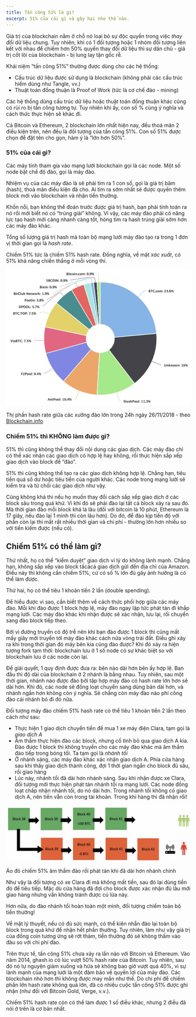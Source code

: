 ```yaml
---
title: Tấn công 51% là gì?
excerpt: 51% của cái gì và gây hại như thế nào.
---
```


Giá trị của blockchain nằm ở chỗ nó loại bỏ sự độc quyền trong việc _thay đổi_ dữ liệu chung. Tuy nhiên, khi có 1 đối tượng hoặc 1 nhóm đối tượng liên kết với nhau để chiếm hơn 50% quyền thay đổi dữ liệu thì sự dân chủ - giá trị cốt lõi của blockchain - bị lung lay tận gốc rễ.

Khái niệm “tấn công 51%” thường được dùng cho các hệ thống:
- Cấu trúc dữ liệu được sử dụng là blockchain (không phải các cấu trúc hiếm dùng như Tangle, vv.)
- Thuật toán đồng thuận là Proof of Work (tức là cơ chế đào - mining)

Các hệ thống dùng cấu trúc dữ liệu hoặc thuật toán đồng thuận khác cũng có rủi ro bị tấn công tương tự. Tuy nhiên khi ấy, con số % cùng ý nghĩa và cách thức thực hiện sẽ khác đi.

Cả Bitcoin và Ethereum, 2 blockchain lớn nhất hiện nay, đều thoả mãn 2 điều kiện trên, nên đều là đối tượng của tấn công 51%. Con số 51% được chọn để đặt tên cho gọn, hàm ý là “lớn hơn 50%”.

### 51% của cái gì?

Các máy tính tham gia vào mạng lưới blockchain gọi là các node. Một số node bật chế độ đào, gọi là máy đào.

Nhiệm vụ của các máy đào là sẽ phải tìm ra 1 con số, gọi là giá trị băm (hash), thoả mãn điều kiện đã cho. Ai tìm ra sớm nhất sẽ được quyền thêm block mới vào blockchain và nhận tiền thưởng.

Khốn nỗi, bạn không thể đoán trước được giá trị hash, bạn phải tính toán ra nó rồi mới biết nó có “trúng giải” không. Vì vậy, các máy đào phải có năng lực tạo hash mới càng nhanh càng tốt, hòng tìm ra hash trúng giải sớm hơn các máy đào khác.

Tổng số lượng giá trị hash mà toàn bộ mạng lưới máy đào tạo ra trong 1 đơn vị thời gian gọi là _hash rate_.

Chiếm 51% tức là chiếm 51% hash rate. Đồng nghĩa, về mặt _xác xuất_, có 51% khả năng chiến thắng ở mỗi vòng thi.

<div class="media">
  <img src="/assets/img/hashrate.jpg">
  <p class="caption">Thị phần hash rate giữa các xưởng đào lớn trong 24h ngày 26/11/2018 - theo <a href="https://www.blockchain.com/en/pools" target="_blank">Blockchain.info</a></p>
</div>

### Chiếm 51% thì KHÔNG làm được gì?

51% thì cũng không thể thay đổi nội dung các giao dịch. Các máy đào chỉ có thể xác nhận các giao dịch có hợp lệ hay không, rồi thực hiện sắp xếp giao dịch vào block để “đào”.

51% thì cũng không thể tạo ra các giao dịch không hợp lệ. Chẳng hạn, tiêu tiền quá số dư hoặc tiêu tiền của người khác. Các node trong mạng lưới sẽ kiểm tra và từ chối các giao dịch như vậy.

Cũng không khả thi nếu họ muốn thay đổi cách sắp xếp giao dịch ở các block sâu trong quá khứ. Vì khi đó sẽ phải đào lại tất cả block xảy ra sau đó. Mà thời gian đào mỗi block khá là lâu (đối với bitcoin là 10 phút, Ethereum là 17 giây, nếu đào lại 1 mình thì còn lâu hơn). Do đó, để đào kịp tiến độ với phần còn lại thì mất rất nhiều thời gian và chi phí - thường lớn hơn nhiều so với tiền kiếm được (nếu có).

## Chiếm 51% có thể làm gì?

Thứ nhất, họ có thể “kiểm duyệt” giao dịch vì lý do không lành mạnh. Chẳng hạn, không sắp xếp vào block tấcácả giao dịch gửi đến địa chỉ của Amazon. Điều này thì không cần chiếm 51%, cứ có số % lớn đủ gây ảnh hưởng là có thể làm được.

Thứ hai, họ có thể tiêu 1 khoản tiền 2 lần (double spending).

Để hiểu được vì sao, cần biết thêm về cách thức phối hợp giữa các máy đào. Mỗi khi đào được 1 block hợp lệ, máy đào ngay lập tức phát tán đi khắp mạng lưới. Các máy đào khác khi nhận được sẽ xác nhận, lưu lại, rồi chuyển sang đào block tiếp theo.

Bởi vì đường truyền có độ trễ nên khi bạn đào được 1 block thì cũng mất mấy giây mới truyền tới máy đào khác cách nửa vòng trái đất. Điều ghì xảy ra khi trong thời gian đó máy bên kia cũng đào được? Khi đó xảy ra hiện tượng fork tạm thời: blockchain lưu ở 1 số node có sự khác biệt so với blockchain lưu ở các node còn lại.

Để giải quyết, 1 quy định được đưa ra: bên nào dài hơn bên ấy hợp lệ. Ban đầu thì độ dài của blockchain ở 2 nhánh là bằng nhau. Tuy nhiên, sau một thời gian, nhánh nào được đào bởi tập hợp máy đào có hash rate lớn hơn sẽ dài hơn. Khi đó, các node sẽ đồng loạt chuyển sang dùng bản dài hơn, và nhánh ngắn hơn không còn ý nghĩa. Sẽ chẳng còn máy đào nào phí công đào cái nhánh bỏ đi đó nữa.

Đối tượng máy đào chiếm 51% hash rate có thể tiêu 1 khoản tiền 2 lần theo cách như sau:

- Thực hiện 1 giao dịch chuyển tiền để mua 1 xe máy điện Clara, tạm gọi là _giao dịch A_
- Âm thầm thực hiện đào các block, nhưng cố tình bỏ qua giao dịch A kia. Đào được 1 block thì không truyền cho các máy đào khác mà âm thầm đào tiếp trong bóng tối. Ta tạm gọi là _nhánh tối_
- Ở nhánh sáng, các máy đào khác xác nhận giao dịch A. Phía cửa hàng sau khi thấy giao dịch thành công, đợi 1 thời gian ngắn cho block đủ sâu, rồi giao hàng
- Lúc này, nhánh tối đã dài hơn nhánh sáng. Sau khi nhận được xe Clara, đối tượng mới thực hiện phát tán nhánh tối ra mạng lưới. Các node đồng loạt chấp nhận nhánh tối, do nó dài hơn. Trong nhánh tối không có giao dịch A, nên tiền vẫn còn trong tài khoản. Trong khi hàng thì đã nhận rồi!

<div class="media">
  <img src="/assets/img/attack51.jpg">
  <p class="caption">Áo đỏ chiếm 51% âm thầm đào rồi phát tán khi đã dài hơn nhánh chính</p>
</div>

Như vậy là đối tượng có xe Clara đi mà không mất tiền, sau đó lại dùng tiền đó để tiêu tiếp. Mặc dù cửa hàng đã đợi cho block được xác nhận đủ lâu mới giao hàng nhưng vẫn không tránh được cú lừa này.

Hơn nữa, do đào nhánh tối hoàn toàn một mình, đối tượng chiếm toàn bộ tiền thưởng!

Về mặt lý thuyết, nếu có đủ sức mạnh, có thể kiên nhẫn đào lại toàn bộ block trong quá khứ để nhận hết phần thưởng. Tuy nhiên, làm như vậy giá trị của đồng coin tương ứng sẽ rớt thảm, tiền thưởng đó sẽ không thấm vào đâu so với chi phí đào.

Trên thực tế, tấn công 51% chưa xảy ra lần nào với Bitcoin và Ethereum. Vào năm 2014, ghash.io có lúc vượt 50% hash rate của Bitcoin. Tuy nhiên, sau đó nó tự nguyện giảm xuống và hứa sẽ không bao giờ vượt quá 40%, vì sự lành mạnh của mạng lưới là một đảm bảo về quyền lợi của máy đào. Các blockchain nhỏ hơn thì không được may mắn như thế. Do chi phí để chiếm phần lớn hash rate không quá lớn, đã có nhiều cuộc tấn công 51% được ghi nhận (như đối với Bitcoin Gold, Verge, v.v.).

Chiếm 51% hash rate còn có thể làm được 1 số điều khác, nhưng 2 điều đã nói ở trên là cơ bản nhất.